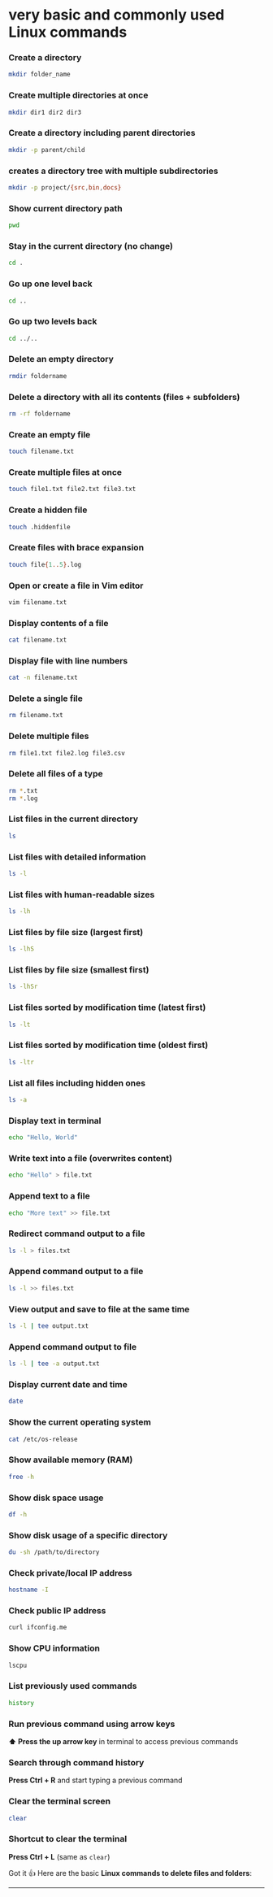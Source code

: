 # very basic and commonly used Linux commands

### Create a directory
```bash
mkdir folder_name
```

### Create multiple directories at once
```bash
mkdir dir1 dir2 dir3
```

### Create a directory including parent directories
```bash
mkdir -p parent/child
```

### creates a directory tree with multiple subdirectories

```bash
mkdir -p project/{src,bin,docs}
```

### Show current directory path
```bash
pwd
```

### Stay in the current directory (no change)
```bash
cd .
```

### Go up one level back
```bash
cd ..
```

### Go up two levels back
```bash
cd ../..
```

### Delete an empty directory
```bash
rmdir foldername
```

### Delete a directory with all its contents (files + subfolders)
```bash
rm -rf foldername
```

### Create an empty file
```bash
touch filename.txt
```

### Create multiple files at once
```bash
touch file1.txt file2.txt file3.txt
```

### Create a hidden file

```bash
touch .hiddenfile
```

### Create files with brace expansion
```bash
touch file{1..5}.log
```


### Open or create a file in Vim editor
```bash
vim filename.txt
```

### Display contents of a file
```bash
cat filename.txt
```

### Display file with line numbers
```bash
cat -n filename.txt
```

### Delete a single file
```bash
rm filename.txt
```

### Delete multiple files
```bash
rm file1.txt file2.log file3.csv
```

### Delete all files of a type
```bash
rm *.txt
rm *.log
```

### List files in the current directory
```bash
ls
```

### List files with detailed information
```bash
ls -l
```

### List files with human-readable sizes

```bash
ls -lh
```

### List files by file size (largest first)

```bash
ls -lhS
```

### List files by file size (smallest first)
```bash
ls -lhSr
```

### List files sorted by modification time (latest first)
```bash
ls -lt
```

### List files sorted by modification time (oldest first)
```bash
ls -ltr
```

### List all files including hidden ones
```bash
ls -a
```

### Display text in terminal
```bash
echo "Hello, World"
```

### Write text into a file (overwrites content)
```bash
echo "Hello" > file.txt
```

### Append text to a file
```bash
echo "More text" >> file.txt
```

### Redirect command output to a file
```bash
ls -l > files.txt
```

### Append command output to a file
```bash
ls -l >> files.txt
```

### View output and save to file at the same time
```bash
ls -l | tee output.txt
```

### Append command output to file
```bash
ls -l | tee -a output.txt
```

### Display current date and time
```bash
date
```

### Show the current operating system
```bash
cat /etc/os-release
```

### Show available memory (RAM)
```bash
free -h
```

### Show disk space usage
```bash
df -h
```

### Show disk usage of a specific directory
```bash
du -sh /path/to/directory
```

### Check private/local IP address
```bash
hostname -I
```

### Check public IP address
```bash
curl ifconfig.me
```

### Show CPU information
```bash
lscpu
```

### List previously used commands
```bash
history
```

### Run previous command using arrow keys  
**⬆️ Press the up arrow key** in terminal to access previous commands

### Search through command history  
**Press Ctrl + R** and start typing a previous command

### Clear the terminal screen
```bash
clear
```

### Shortcut to clear the terminal  
**Press Ctrl + L** (same as `clear`)

Got it 👍 Here are the basic **Linux commands to delete files and folders**:

---
